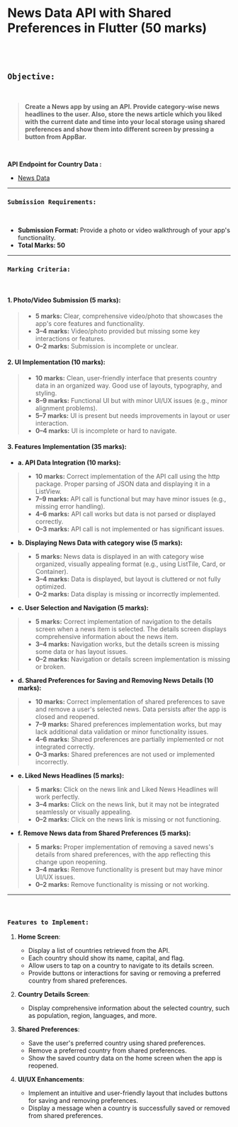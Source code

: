 # News Data API with Shared Preferences in Flutter (50 marks)

<br><br>

## `Objective:`

<br>

> **Create a News app by using an API. Provide category-wise news headlines to the user. Also, store the news article which you liked with the current date and time into your local storage using shared preferences and show them into different screen by pressing a button from AppBar.**

<br>

**API Endpoint for Country Data :** 
<br>
 * [News Data]([https://restcountries.com/v3.1/all](https://newsapi.org/docs/endpoints/sources)) 

---

### `Submission Requirements:`

<br>

* **Submission Format:** Provide a photo or video walkthrough of your app's functionality.
* **Total Marks: 50**

---

### `Marking Criteria:`

<br>

#### 1. Photo/Video Submission (5 marks):

  > * **5 marks:** Clear, comprehensive video/photo that showcases the app's core features and functionality.
  > * **3–4 marks:** Video/photo provided but missing some key interactions or features.
  > * **0–2 marks:** Submission is incomplete or unclear.

#### 2. UI Implementation (10 marks):

  > * **10 marks:** Clean, user-friendly interface that presents country data in an organized way. Good use of layouts, typography, and styling.
  > * **8–9 marks:** Functional UI but with minor UI/UX issues (e.g., minor alignment problems).
  > * **5–7 marks:** UI is present but needs improvements in layout or user interaction.
  > * **0–4 marks:** UI is incomplete or hard to navigate.

#### 3. Features Implementation (35 marks):

  -  **a. API Data Integration (10 marks):**
    
  > * **10 marks:** Correct implementation of the API call using the http package. Proper parsing of JSON data and displaying it in a ListView.
  > * **7–9 marks:** API call is functional but may have minor issues (e.g., missing error handling).
  > * **4–6 marks:** API call works but data is not parsed or displayed correctly.
  > * **0–3 marks:** API call is not implemented or has significant issues.
  
  - **b. Displaying News Data with category wise (5 marks):**
    
  > * **5 marks:** News data is displayed in an with category wise organized, visually appealing format (e.g., using ListTile, Card, or Container).
  > * **3–4 marks:** Data is displayed, but layout is cluttered or not fully optimized.
  > * **0–2 marks:** Data display is missing or incorrectly implemented.

  - **c. User Selection and Navigation (5 marks):**
    
  > * **5 marks:** Correct implementation of navigation to the details screen when a news item is selected. The details screen displays comprehensive information about the news item.
  > * **3–4 marks:** Navigation works, but the details screen is missing some data or has layout issues.
  > * **0–2 marks:** Navigation or details screen implementation is missing or broken.

  - **d. Shared Preferences for Saving and Removing News Details (10 marks):**
    
  > * **10 marks:** Correct implementation of shared preferences to save and remove a user's selected news. Data persists after the app is closed and reopened.
  > * **7–9 marks:** Shared preferences implementation works, but may lack additional data validation or minor functionality issues.
  > * **4–6 marks:** Shared preferences are partially implemented or not integrated correctly.
  > * **0–3 marks:** Shared preferences are not used or implemented incorrectly.

  - **e. Liked News Headlines (5 marks):**
    
  > * **5 marks:** Click on the news link and Liked News Headlines will work perfectly.
  > * **3–4 marks:** Click on the news link, but it may not be integrated seamlessly or visually appealing.
  > * **0–2 marks:** Click on the news link is missing or not functioning.

   - **f. Remove News data from Shared Preferences (5 marks):**
    
  > * **5 marks:** Proper implementation of removing a saved news's details from shared preferences, with the app reflecting this change upon reopening.
  > * **3–4 marks:** Remove functionality is present but may have minor UI/UX issues.
  > * **0–2 marks:** Remove functionality is missing or not working.

---

<br>

### `Features to Implement:`

  1. **Home Screen**:
     - Display a list of countries retrieved from the API.
     - Each country should show its name, capital, and flag.
     - Allow users to tap on a country to navigate to its details screen.
     - Provide buttons or interactions for saving or removing a preferred country from shared preferences.

2. **Country Details Screen**:
   - Display comprehensive information about the selected country, such as population, region, languages, and more.

3. **Shared Preferences**:
   - Save the user's preferred country using shared preferences.
   - Remove a preferred country from shared preferences.
   - Show the saved country data on the home screen when the app is reopened.

4. **UI/UX Enhancements**:
   - Implement an intuitive and user-friendly layout that includes buttons for saving and removing preferences.
   - Display a message when a country is successfully saved or removed from shared preferences.

